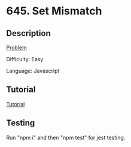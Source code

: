 # 645. Set Mismatch

## Description

[Problem](https://leetcode.com/problems/set-mismatch/)

Difficulty: Easy

Language: Javascript

## Tutorial

[Tutorial](https://youtu.be/5fBh5Z_NfVs)

## Testing

Run "npm i" and then "npm test" for jest testing.
